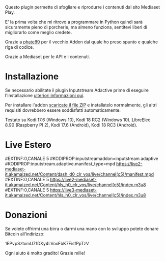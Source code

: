 
Questo plugin permette di sfogliare e riprodurre i contenuti dal sito Mediaset Play.

E' la prima volta che mi ritrovo a programmare in Python quindi sarà sicuramente pieno di porcherie, ma almeno funziona, sentitevi liberi di migliorarlo come meglio credete.

Grazie a [phate89](https://github.com/phate89/) per il vecchio Addon dal quale ho preso spunto e qualche riga di codice.

Grazie a Mediaset per le API e i contenuti.

# Installazione
Se necessario abilitate il plugin Inputstream Adactive prime di eseguire l'installazione [ulteriori informazioni qui](https://seo-michael.co.uk/how-to-enable-rtmp-input-inputstream-adaptive-kodi/).

Per installare l'addon [scaricate il file ZIP](https://github.com/kodi-bino/plugin.video.mediasetplay/archive/1.2.1.zip) e installatelo normalmente, gli altri requisiti dovrebbero essere soddisfatti automaticamente.

Testato su Kodi 17.6 (Windows 10), Kodi 18 RC2 (Windows 10), LibreElec 8.90 (Raspberry PI 2), Kodi 17.6 (Android), Kodi 18 RC3 (Android).

# Live Estero

#EXTINF:0,CANALE 5
#KODIPROP:inputstreamaddon=inputstream.adaptive
#KODIPROP:inputstream.adaptive.manifest_type=mpd
https://live2-mediaset-it.akamaized.net/Content/dash_d0_clr_vos/live/channel(c5)/manifest.mpd
#EXTINF:0,CANALE 5
https://live2-mediaset-it.akamaized.net/Content/hls_h0_clr_vos/live/channel(c5)/index.m3u8
#EXTINF:0,CANALE 5
https://live3-mediaset-it.akamaized.net/Content/hls_h0_clr_vos/live/channel(c5)/index.m3u8


# Donazioni
Se volete offrirmi una birra o darmi una mano con lo sviluppo potete donare Bitcoin all'indirizzo: 

1EPvpSztxmU71DXy4LVoxFbK7FisfPpTzV

Ogni aiuto è molto gradito! Grazie mille!
